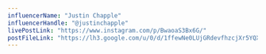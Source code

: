 ```yaml
---
influencerName: "Justin Chapple"
influencerHandle: "@justinchapple"
livePostLink: "https://www.instagram.com/p/BwaoaS3Bx6G/"
postFileLink: "https://lh3.google.com/u/0/d/1ffewNe0LUjGRdevfhzcjXr5YQX6lDf0f"
---
```

